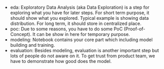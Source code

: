 - eda: Exploratory Data Analysis (aka Data Exploration) is a step for exploring what you have for later steps. For short term purpose, it should show what you explored. Typical example is showing data distribution. For long term, it should store in centralized place. 
- poc: Due to some reasons, you have to do some PoC (Proof-of-Concept). It can be show in here for temporary purpose.
- modeling: Notebook contains your core part which including model building and training. 
- evaluation: Besides modeling, evaluation is another important step but lots of people do not aware on it. To get trust from product team, we have to demonstrate how good does the model.